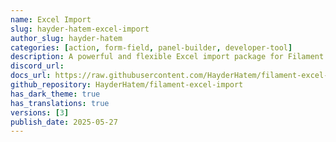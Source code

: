 ```yaml
---
name: Excel Import
slug: hayder-hatem-excel-import
author_slug: hayder-hatem
categories: [action, form-field, panel-builder, developer-tool]
description: A powerful and flexible Excel import package for Filament that extends the native import functionality with enhanced features, better error handling, and comprehensive validation.
discord_url: 
docs_url: https://raw.githubusercontent.com/HayderHatem/filament-excel-import/main/README.md
github_repository: HayderHatem/filament-excel-import
has_dark_theme: true
has_translations: true
versions: [3]
publish_date: 2025-05-27
---
```

